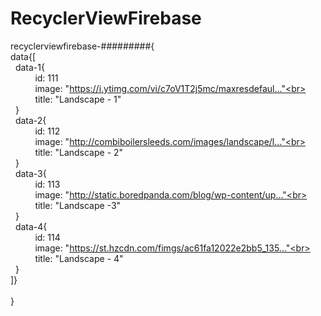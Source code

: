 # RecyclerViewFirebase



recyclerviewfirebase-#########{<br>
data{[<br>
&nbsp;&nbsp;data-1{<br>
&nbsp;&nbsp;&nbsp;&nbsp;&nbsp;&nbsp;&nbsp;&nbsp;&nbsp;&nbsp;id: 111<br>
&nbsp;&nbsp;&nbsp;&nbsp;&nbsp;&nbsp;&nbsp;&nbsp;&nbsp;&nbsp;image: "https://i.ytimg.com/vi/c7oV1T2j5mc/maxresdefaul..."<br>
&nbsp;&nbsp;&nbsp;&nbsp;&nbsp;&nbsp;&nbsp;&nbsp;&nbsp;&nbsp;title: "Landscape - 1"<br>
&nbsp;&nbsp;}<br>
&nbsp;&nbsp;data-2{<br>
&nbsp;&nbsp;&nbsp;&nbsp;&nbsp;&nbsp;&nbsp;&nbsp;&nbsp;&nbsp;id: 112<br>
&nbsp;&nbsp;&nbsp;&nbsp;&nbsp;&nbsp;&nbsp;&nbsp;&nbsp;&nbsp;image: "http://combiboilersleeds.com/images/landscape/l..."<br>
&nbsp;&nbsp;&nbsp;&nbsp;&nbsp;&nbsp;&nbsp;&nbsp;&nbsp;&nbsp;title: "Landscape - 2"<br>
&nbsp;&nbsp;}<br>
&nbsp;&nbsp;data-3{<br>
&nbsp;&nbsp;&nbsp;&nbsp;&nbsp;&nbsp;&nbsp;&nbsp;&nbsp;&nbsp;id: 113<br>
&nbsp;&nbsp;&nbsp;&nbsp;&nbsp;&nbsp;&nbsp;&nbsp;&nbsp;&nbsp;image: "http://static.boredpanda.com/blog/wp-content/up..."<br>
&nbsp;&nbsp;&nbsp;&nbsp;&nbsp;&nbsp;&nbsp;&nbsp;&nbsp;&nbsp;title: "Landscape -3"<br>
&nbsp;&nbsp;}<br>
&nbsp;&nbsp;data-4{<br>
&nbsp;&nbsp;&nbsp;&nbsp;&nbsp;&nbsp;&nbsp;&nbsp;&nbsp;&nbsp;id: 114<br>
&nbsp;&nbsp;&nbsp;&nbsp;&nbsp;&nbsp;&nbsp;&nbsp;&nbsp;&nbsp;image: "https://st.hzcdn.com/fimgs/ac61fa12022e2bb5_135..."<br>
&nbsp;&nbsp;&nbsp;&nbsp;&nbsp;&nbsp;&nbsp;&nbsp;&nbsp;&nbsp;title: "Landscape - 4"<br>
&nbsp;&nbsp;}       <br>
   ]}<br>
   <br>
}<br>
